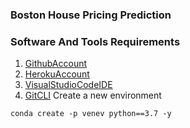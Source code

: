 ### Boston House Pricing Prediction

### Software And Tools Requirements

1. [GithubAccount](https://github.com)
2. [HerokuAccount](https://heroku.com)
3. [VisualStudioCodeIDE](https://code.visualstudio.com/)
4. [GitCLI](https://git-scm.com/book/en/v2/Getting-Started-The-Command-Line)
Create a new environment 

```
conda create -p venev python==3.7 -y
```